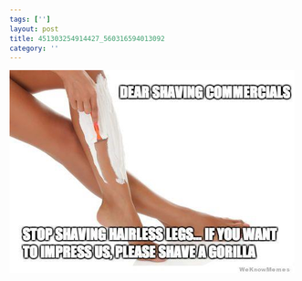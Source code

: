 ```yaml
---
tags: ['']
layout: post
title: 451303254914427_560316594013092
category: ''
---
```

![451303254914427_560316594013092](/uploads/2013-5-1-451303254914427_560316594013092.jpg)

